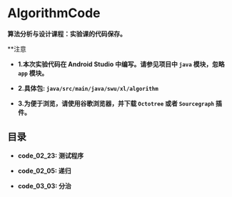 # AlgorithmCode

**算法分析与设计课程：实验课的代码保存。**

**注意

- **1.本次实验代码在 Android Studio 中编写。请参见项目中 `java` 模块，忽略 `app` 模块。**

- **2.具体包: `java/src/main/java/swu/xl/algorithm`**

- **3.为便于浏览，请使用谷歌浏览器，并下载 `Octotree` 或者 `Sourcegraph` 插件。**

## 目录

- **code_02_23: 测试程序**

- **code_02_05: 递归**

- **code_03_03: 分治**

